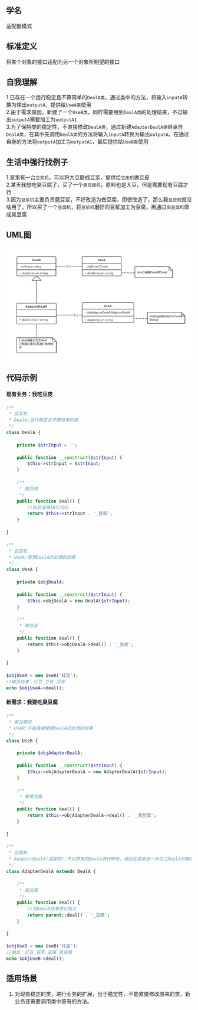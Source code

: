 
## 学名
适配器模式
## 标准定义
将某个对象的接口适配为另一个对象所期望的接口
## 自我理解
1.已存在一个运行稳定且不算简单的<code>DealA类</code>，通过类中的方法，将输入<code>inputA</code>转换为输出<code>outputA</code>，提供给<code>UseA类</code>使用
<br>
2.由于需求原因，新建了一个<code>UseB类</code>，同样需要用到<code>DealA类</code>的处理结果，不过输出<code>outputA</code>需要加工为<code>outputA1</code>
<br>
3.为了保持类的稳定性，不直接修改<code>DealA类</code>，通过新建<code>AdapterDealA类</code>继承自<code>DealA类</code>，在其中先调用<code>DealA类</code>的方法将输入<code>inputA</code>转换为输出<code>outputA</code>，在通过自身的方法将<code>outputA</code>加工为<code>outputA1</code>，最后提供给<code>UseB类</code>使用
## 生活中强行找例子
1.家里有一台<code>豆浆机</code>，可以将大豆磨成豆浆，提供给<code>豆皮机</code>做豆皮
<br>
2.某天我想吃臭豆腐了，买了一个<code>臭豆腐机</code>，原料也是大豆，但是需要现有豆腐才行
<br>
3.因为<code>豆浆机</code>主要负责磨豆浆，不好改造为做豆腐，即使改造了，那么我<code>豆皮机</code>就没啥用了，所以买了一个<code>豆腐机</code>，将<code>豆浆机</code>磨好的豆浆加工为豆腐，再通过<code>臭豆腐机</code>做成臭豆腐
## UML图
![image](https://github.com/beautymyth/skilltree/raw/master/design%20pattern/images/%E9%80%82%E9%85%8D%E5%99%A8%E6%A8%A1%E5%BC%8F.png)
## 代码示例
#### 现有业务：我吃豆皮
```php
/**
 * 豆浆机
 * DealA:运行稳定且不算简单的类
 */
class DealA {

    private $strInput = '';

    public function __construct($strInput) {
        $this->strInput = $strInput;
    }

    /**
     * 磨豆腐
     */
    public function deal() {
        //此处省略1W行代码
        return $this->strInput . '_豆浆';
    }

}

/**
 * 豆皮机
 * UseA:使用DealA的处理的结果
 */
class UseA {

    private $objDealA;

    public function __construct($strInput) {
        $this->objDealA = new DealA($strInput);
    }

    /**
     * 做豆皮
     */
    public function deal() {
        return $this->objDealA->deal() . '_豆皮';
    }

}

$objUseA = new UseA('红豆');
//输出结果：红豆_豆浆_豆皮
echo $objUseA->deal();
```

#### 新需求：我要吃臭豆腐
```php
/**
 * 臭豆腐机
 * UseB:不能直接使用DealA的处理的结果
 */
class UseB {

    private $objAdapterDealA;

    public function __construct($strInput) {
        $this->objAdapterDealA = new AdapterDealA($strInput);
    }

    /**
     * 做臭豆腐
     */
    public function deal() {
        return $this->objAdapterDealA->deal() . '_臭豆腐';
    }

}

/**
 * 豆腐机
 * AdapterDealA(适配类):不对原来的DealA进行修改，通过此类来进一步加工DealA的输出，提供给UseB使用
 */
class AdapterDealA extends DealA {

    /**
     * 做豆腐
     */
    public function deal() {
        //对DealA结果进行加工
        return parent::deal() . '_豆腐';
    }

}

$objUseB = new UseB('红豆');
//输出：红豆_豆浆_豆腐_臭豆腐
echo $objUseB->deal();
```

## 适用场景
1. 对现有稳定的类，进行业务的扩展，出于稳定性，不能直接修改原来的类，新业务还需要调用类中原有的方法。
